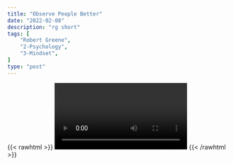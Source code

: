 ```yaml
---
title: "Observe People Better"
date: "2022-02-08"
description: "rg short"
tags: [
    "Robert Greene",
    "2-Psychology",
    "3-Mindset",
]
type: "post"
---
```

{{< rawhtml >}}
    <video width="auto" height="auto" controls>
        <source src="https://clips.dev00ps.com/Robert%20Greene/Observe%20people%20better.mp4" type="video/mp4"> 
    </video>
{{< /rawhtml >}}